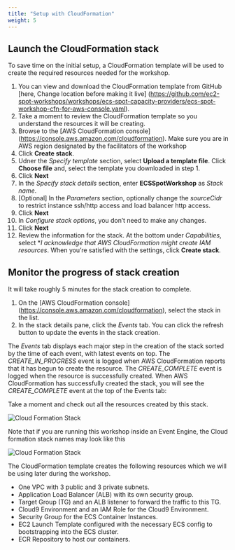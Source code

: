 ```yaml
---
title: "Setup with CloudFormation"
weight: 5
---
```


Launch the CloudFormation stack 
---

To save time on the initial setup, a CloudFormation template will be used to create the required resources needed for the workshop.

1. You can view and download the CloudFormation template from GitHub [here, Change location before making it live] (https://github.com/ec2-spot-workshops/workshops/ecs-spot-capacity-providers/ecs-spot-workshop-cfn-for-aws-console.yaml).
2. Take a moment to review the CloudFormation template so you understand the resources it will be creating.
3. Browse to the [AWS CloudFormation console] (https://console.aws.amazon.com/cloudformation). Make sure you are in AWS region designated by the facilitators of the workshop
4. Click **Create stack**.
5. Udner the *Specify template* section, select **Upload a template file**. Click **Choose file** and, select the template you downloaded in step 1.
6. Click **Next**
7. In the *Specify stack details* section, enter **ECSSpotWorkshop** as *Stack name*.
8. [Optional] In the *Parameters* section, optionally change the *sourceCidr* to restrict instance ssh/http access and load balancer http access.
9. Click **Next**
10. In *Configure stack options*, you don’t need to make any changes.
11. Click **Next**
12. Review the information for the stack. At the bottom under *Capabilities*, select **I acknowledge that AWS CloudFormation might create IAM resources*. When you’re satisfied with the settings, click **Create stack**.

Monitor the progress of stack creation 
---

It will take roughly 5 minutes for the stack creation to complete.

1. On the [AWS CloudFormation console] (https://console.aws.amazon.com/cloudformation), select the stack in the list.
2. In the stack details pane, click the *Events* tab. You can click the refresh button to update the events in the stack creation.

The *Events* tab displays each major step in the creation of the stack sorted by the time of each event, with latest events on top.
The *CREATE_IN_PROGRESS* event is logged when AWS CloudFormation reports that it has begun to create the resource. The *CREATE_COMPLETE* event is logged when the resource is successfully created.
When AWS CloudFormation has successfully created the stack, you will see the *CREATE_COMPLETE* event at the top of the Events tab:

Take a moment and check out all the resources created by this stack.

![Cloud Formation Stack](/images/ecs-spot-capacity-providers/stack1.png) 

Note that if you are running this workshop inside an Event Engine, the Cloud formation stack names may look like this 

![Cloud Formation Stack](/images/ecs-spot-capacity-providers/CFN_stacks.png) 


The CloudFormation template creates the following resources which we will be using later during the workshop.


* One VPC with 3 public and 3 private subnets.
* Application Load Balancer (ALB) with its own security group.
* Target Group (TG) and an ALB listener to forward the traffic to this TG.
* Cloud9 Environment and an IAM Role for the Cloud9 Environment.
* Security Group for the ECS Container Instances.
* EC2 Launch Template configured with the necessary ECS config to bootstrapping into the ECS cluster.
* ECR Repository to host our containers.